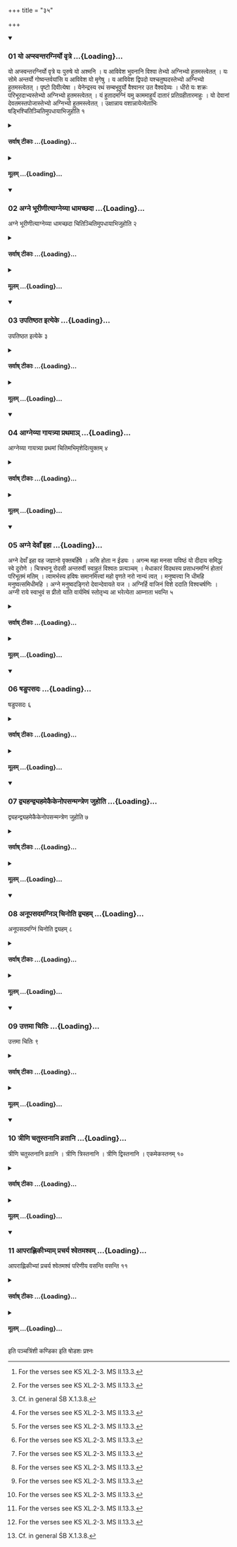 +++
title = "३५"

+++

<div class="js_include" includetitle="true" newlevelforh1="3" unfilled url="/vedAH_yajuH/taittirIyam/sUtram/ApastambaH/shrautam/vishvAsa-prastutiH/16/35/01_yo_apsvantaragniryo_vRtre.md">
<details open><summary><h3>01 यो अप्स्वन्तरग्निर्यो वृत्रे ...{Loading}...</h3></summary>

यो अप्स्वन्तरग्निर्यो वृत्रे यः पुरुषे यो अश्मनि । य आविवेश भुवनानि विश्वा तेभ्यो अग्निभ्यो हुतमस्त्वेतत् । यः सोमे अन्तर्यो गोष्वन्तर्वयांसि य आविवेश यो मृगेषु । य आविवेश द्विपदो यश्चतुष्पदस्तेभ्यो अग्निभ्यो हुतमस्त्वेतत् । पृष्टो दिवीत्येषा । येनेन्द्रस्य रथं सम्बभूवुर्यो वैश्वानर उत वैश्वदेव्यः । धीरो यः शक्रः परिभूरदाभ्यस्तेभ्यो अग्निभ्यो हुतमस्त्वेतत् । यं हुतादमग्निं यमु काममाहुर्यं दातारं प्रतिग्रहीतारमाहुः । यो देवानां देवतमस्तपोजास्तेभ्यो अग्निभ्यो हुतमस्त्वेतत् । उक्षान्नाय वशान्नायेत्येताभिः षड्भिश्चितिञ्चितिमुपधायाभिजुहोति १
</details>
</div>
<div class="js_include collapsed" newlevelforh1="4" title="सर्वाष् टीकाः" unfilled url="/vedAH_yajuH/taittirIyam/sUtram/ApastambaH/shrautam/sarvASh_TIkAH/16/35/01_yo_apsvantaragniryo_vRtre.md">
<details><summary><h4>सर्वाष् टीकाः ...{Loading}...</h4></summary>
<details><summary>थिते</summary>

1. Every time after having placed (built) a layer (the Adhvaryu) offers ghee with these six (verses) (beginning with) yo apsvantaragniḥ.[^1]  

[^1]: For the verses see KS XL.2-3. MS II.13.3. 
</details>
</details>
</div>
<div class="js_include collapsed" newlevelforh1="4" title="मूलम्" unfilled url="/vedAH_yajuH/taittirIyam/sUtram/ApastambaH/shrautam/mUlam/16/35/01_yo_apsvantaragniryo_vRtre.md">
<details><summary><h4>मूलम् ...{Loading}...</h4></summary>

यो अप्स्वन्तरग्निर्यो वृत्रे यः पुरुषे यो अश्मनि । य आविवेश भुवनानि विश्वा तेभ्यो अग्निभ्यो हुतमस्त्वेतत् । यः सोमे अन्तर्यो गोष्वन्तर्वयांसि य आविवेश यो मृगेषु । य आविवेश द्विपदो यश्चतुष्पदस्तेभ्यो अग्निभ्यो हुतमस्त्वेतत् । पृष्टो दिवीत्येषा । येनेन्द्रस्य रथं सम्बभूवुर्यो वैश्वानर उत वैश्वदेव्यः । धीरो यः शक्रः परिभूरदाभ्यस्तेभ्यो अग्निभ्यो हुतमस्त्वेतत् । यं हुतादमग्निं यमु काममाहुर्यं दातारं प्रतिग्रहीतारमाहुः । यो देवानां देवतमस्तपोजास्तेभ्यो अग्निभ्यो हुतमस्त्वेतत् । उक्षान्नाय वशान्नायेत्येताभिः षड्भिश्चितिञ्चितिमुपधायाभिजुहोति १
</details>
</div>
<div class="js_include" includetitle="true" newlevelforh1="3" unfilled url="/vedAH_yajuH/taittirIyam/sUtram/ApastambaH/shrautam/vishvAsa-prastutiH/16/35/02_agne_bhUrINItyAgneyyA_dhAmachChadA.md">
<details open><summary><h3>02 अग्ने भूरीणीत्याग्नेय्या धामच्छदा ...{Loading}...</h3></summary>

अग्ने भूरीणीत्याग्नेय्या धामच्छदा चितिञ्चितिमुपधायाभिजुहोति २
</details>
</div>
<div class="js_include collapsed" newlevelforh1="4" title="सर्वाष् टीकाः" unfilled url="/vedAH_yajuH/taittirIyam/sUtram/ApastambaH/shrautam/sarvASh_TIkAH/16/35/02_agne_bhUrINItyAgneyyA_dhAmachChadA.md">
<details><summary><h4>सर्वाष् टीकाः ...{Loading}...</h4></summary>
<details><summary>थिते</summary>

2. With the verse addressed to Agni Dhāmacchad beginning with agne bhūrīṇi[^1] he should offer ghee after having placed (built) each layer.[^2]   

[^1]: TS III.1.11.a.a. or rather MS III.13.11.  

[^2]: Cf. in general ŚB X.1.3.8.  
</details>
</details>
</div>
<div class="js_include collapsed" newlevelforh1="4" title="मूलम्" unfilled url="/vedAH_yajuH/taittirIyam/sUtram/ApastambaH/shrautam/mUlam/16/35/02_agne_bhUrINItyAgneyyA_dhAmachChadA.md">
<details><summary><h4>मूलम् ...{Loading}...</h4></summary>

अग्ने भूरीणीत्याग्नेय्या धामच्छदा चितिञ्चितिमुपधायाभिजुहोति २
</details>
</div>
<div class="js_include" includetitle="true" newlevelforh1="3" unfilled url="/vedAH_yajuH/taittirIyam/sUtram/ApastambaH/shrautam/vishvAsa-prastutiH/16/35/03_upatiShThata_ityeke.md">
<details open><summary><h3>03 उपतिष्ठत इत्येके ...{Loading}...</h3></summary>

उपतिष्ठत इत्येके ३
</details>
</div>
<div class="js_include collapsed" newlevelforh1="4" title="सर्वाष् टीकाः" unfilled url="/vedAH_yajuH/taittirIyam/sUtram/ApastambaH/shrautam/sarvASh_TIkAH/16/35/03_upatiShThata_ityeke.md">
<details><summary><h4>सर्वाष् टीकाः ...{Loading}...</h4></summary>
<details><summary>थिते</summary>

3. According to some (ritualists) he stands near the layer praising it.[^1]  

[^1]; Cp. ŚB X.1.3.8. 
</details>
</details>
</div>
<div class="js_include collapsed" newlevelforh1="4" title="मूलम्" unfilled url="/vedAH_yajuH/taittirIyam/sUtram/ApastambaH/shrautam/mUlam/16/35/03_upatiShThata_ityeke.md">
<details><summary><h4>मूलम् ...{Loading}...</h4></summary>

उपतिष्ठत इत्येके ३
</details>
</div>
<div class="js_include" includetitle="true" newlevelforh1="3" unfilled url="/vedAH_yajuH/taittirIyam/sUtram/ApastambaH/shrautam/vishvAsa-prastutiH/16/35/04_AgneyyA_gAyatryA_prathamA~n.md">
<details open><summary><h3>04 आग्नेय्या गायत्र्या प्रथमाञ् ...{Loading}...</h3></summary>

आग्नेय्या गायत्र्या प्रथमां चितिमभिमृशेदित्युक्तम् ४
</details>
</div>
<div class="js_include collapsed" newlevelforh1="4" title="सर्वाष् टीकाः" unfilled url="/vedAH_yajuH/taittirIyam/sUtram/ApastambaH/shrautam/sarvASh_TIkAH/16/35/04_AgneyyA_gAyatryA_prathamA~n.md">
<details><summary><h4>सर्वाष् टीकाः ...{Loading}...</h4></summary>
<details><summary>थिते</summary>

4. It has been said (in a Brāhmaṇa-text): “He should touch the first layer with a verse addressed to Agni and in Gāyatrī meter."[^1]   

[^1]: See for details TS V.7.1.1.  
</details>
</details>
</div>
<div class="js_include collapsed" newlevelforh1="4" title="मूलम्" unfilled url="/vedAH_yajuH/taittirIyam/sUtram/ApastambaH/shrautam/mUlam/16/35/04_AgneyyA_gAyatryA_prathamA~n.md">
<details><summary><h4>मूलम् ...{Loading}...</h4></summary>

आग्नेय्या गायत्र्या प्रथमां चितिमभिमृशेदित्युक्तम् ४
</details>
</div>
<div class="js_include" includetitle="true" newlevelforh1="3" unfilled url="/vedAH_yajuH/taittirIyam/sUtram/ApastambaH/shrautam/vishvAsa-prastutiH/16/35/05_agne_devA.N_ihA.md">
<details open><summary><h3>05 अग्ने देवाँ इहा ...{Loading}...</h3></summary>

अग्ने देवाँ इहा वह जज्ञानो वृक्तबर्हिषे । असि होता न ईड्यः । अगन्म महा मनसा यविष्ठं यो दीदाय समिद्धः स्वे दुरोणे । चित्रभानू रोदसी अन्तरुर्वी स्वाहुतं विश्वतः प्रत्यञ्चम् । मेधाकारं विदथस्य प्रसाधनमग्निं होतारं परिभूतमं मतिम् । त्वामर्भस्य हविषः समानमित्त्वां महो वृणते नरो नान्यं त्वत् । मनुष्वत्त्वा नि धीमहि मनुष्वत्समिधीमहि । अग्ने मनुष्वदङ्गिरो देवान्देवायते यज । अग्निर्हि वाजिनं विशे ददाति विश्वचर्षणिः । अग्नी राये स्वाभुवं स प्रीतो याति वार्यमिषं स्तोतृभ्य आ भरेत्येता आम्नाता भवन्ति ५
</details>
</div>
<div class="js_include collapsed" newlevelforh1="4" title="सर्वाष् टीकाः" unfilled url="/vedAH_yajuH/taittirIyam/sUtram/ApastambaH/shrautam/sarvASh_TIkAH/16/35/05_agne_devA.N_ihA.md">
<details><summary><h4>सर्वाष् टीकाः ...{Loading}...</h4></summary>
<details><summary>थिते</summary>

5. These verses beginning with agne devān ihā vaha[^1] are transmitted (for being used in this respect).  

[^1]: For the verses sec TB III.11.6.2-4. It is possible that these verses might have been taken from KS XXXIX.3 and that is why the verses are given completely and not simply with their beginning.   
</details>
</details>
</div>
<div class="js_include collapsed" newlevelforh1="4" title="मूलम्" unfilled url="/vedAH_yajuH/taittirIyam/sUtram/ApastambaH/shrautam/mUlam/16/35/05_agne_devA.N_ihA.md">
<details><summary><h4>मूलम् ...{Loading}...</h4></summary>

अग्ने देवाँ इहा वह जज्ञानो वृक्तबर्हिषे । असि होता न ईड्यः । अगन्म महा मनसा यविष्ठं यो दीदाय समिद्धः स्वे दुरोणे । चित्रभानू रोदसी अन्तरुर्वी स्वाहुतं विश्वतः प्रत्यञ्चम् । मेधाकारं विदथस्य प्रसाधनमग्निं होतारं परिभूतमं मतिम् । त्वामर्भस्य हविषः समानमित्त्वां महो वृणते नरो नान्यं त्वत् । मनुष्वत्त्वा नि धीमहि मनुष्वत्समिधीमहि । अग्ने मनुष्वदङ्गिरो देवान्देवायते यज । अग्निर्हि वाजिनं विशे ददाति विश्वचर्षणिः । अग्नी राये स्वाभुवं स प्रीतो याति वार्यमिषं स्तोतृभ्य आ भरेत्येता आम्नाता भवन्ति ५
</details>
</div>
<div class="js_include" includetitle="true" newlevelforh1="3" unfilled url="/vedAH_yajuH/taittirIyam/sUtram/ApastambaH/shrautam/vishvAsa-prastutiH/16/35/06_ShaDupasadaH.md">
<details open><summary><h3>06 षडुपसदः ...{Loading}...</h3></summary>

षडुपसदः ६
</details>
</div>
<div class="js_include collapsed" newlevelforh1="4" title="सर्वाष् टीकाः" unfilled url="/vedAH_yajuH/taittirIyam/sUtram/ApastambaH/shrautam/sarvASh_TIkAH/16/35/06_ShaDupasadaH.md">
<details><summary><h4>सर्वाष् टीकाः ...{Loading}...</h4></summary>
<details><summary>थिते</summary>

6. There are six Upasads connected with fire-altar-building.  
</details>
</details>
</div>
<div class="js_include collapsed" newlevelforh1="4" title="मूलम्" unfilled url="/vedAH_yajuH/taittirIyam/sUtram/ApastambaH/shrautam/mUlam/16/35/06_ShaDupasadaH.md">
<details><summary><h4>मूलम् ...{Loading}...</h4></summary>

षडुपसदः ६
</details>
</div>
<div class="js_include" includetitle="true" newlevelforh1="3" unfilled url="/vedAH_yajuH/taittirIyam/sUtram/ApastambaH/shrautam/vishvAsa-prastutiH/16/35/07_dvyahandvyahamekaikenopasanmantreNa_juhoti.md">
<details open><summary><h3>07 द्व्यहन्द्व्यहमेकैकेनोपसन्मन्त्रेण जुहोति ...{Loading}...</h3></summary>

द्व्यहन्द्व्यहमेकैकेनोपसन्मन्त्रेण जुहोति ७
</details>
</div>
<div class="js_include collapsed" newlevelforh1="4" title="सर्वाष् टीकाः" unfilled url="/vedAH_yajuH/taittirIyam/sUtram/ApastambaH/shrautam/sarvASh_TIkAH/16/35/07_dvyahandvyahamekaikenopasanmantreNa_juhoti.md">
<details><summary><h4>सर्वाष् टीकाः ...{Loading}...</h4></summary>
<details><summary>थिते</summary>

7. For each period of two days one makes a libation with one formula of Upasad.[^1]   

[^1]: In the basic paradigm there are three Upasad-days. Here the first two days the offering mentioned in XI.3.12, on the next two days the offering mentioned in XI.4.5(a) and on the last two days the offfering mentioned in XI.4.5(b) is to be performed.  
</details>
</details>
</div>
<div class="js_include collapsed" newlevelforh1="4" title="मूलम्" unfilled url="/vedAH_yajuH/taittirIyam/sUtram/ApastambaH/shrautam/mUlam/16/35/07_dvyahandvyahamekaikenopasanmantreNa_juhoti.md">
<details><summary><h4>मूलम् ...{Loading}...</h4></summary>

द्व्यहन्द्व्यहमेकैकेनोपसन्मन्त्रेण जुहोति ७
</details>
</div>
<div class="js_include" includetitle="true" newlevelforh1="3" unfilled url="/vedAH_yajuH/taittirIyam/sUtram/ApastambaH/shrautam/vishvAsa-prastutiH/16/35/08_anUpasadamagni~n_chinoti_dvyaham.md">
<details open><summary><h3>08 अनूपसदमग्निञ् चिनोति द्व्यहम् ...{Loading}...</h3></summary>

अनूपसदमग्निं चिनोति द्व्यहम् ८
</details>
</div>
<div class="js_include collapsed" newlevelforh1="4" title="सर्वाष् टीकाः" unfilled url="/vedAH_yajuH/taittirIyam/sUtram/ApastambaH/shrautam/sarvASh_TIkAH/16/35/08_anUpasadamagni~n_chinoti_dvyaham.md">
<details><summary><h4>सर्वाष् टीकाः ...{Loading}...</h4></summary>
<details><summary>थिते</summary>

8. In accordence with the Upasads one builds the fire altar.[^1]  

[^1]: Thus on each Upasad day there will be one layer.  
</details>
</details>
</div>
<div class="js_include collapsed" newlevelforh1="4" title="मूलम्" unfilled url="/vedAH_yajuH/taittirIyam/sUtram/ApastambaH/shrautam/mUlam/16/35/08_anUpasadamagni~n_chinoti_dvyaham.md">
<details><summary><h4>मूलम् ...{Loading}...</h4></summary>

अनूपसदमग्निं चिनोति द्व्यहम् ८
</details>
</div>
<div class="js_include" includetitle="true" newlevelforh1="3" unfilled url="/vedAH_yajuH/taittirIyam/sUtram/ApastambaH/shrautam/vishvAsa-prastutiH/16/35/09_uttamA_chitiH.md">
<details open><summary><h3>09 उत्तमा चितिः ...{Loading}...</h3></summary>

उत्तमा चितिः ९
</details>
</div>
<div class="js_include collapsed" newlevelforh1="4" title="सर्वाष् टीकाः" unfilled url="/vedAH_yajuH/taittirIyam/sUtram/ApastambaH/shrautam/sarvASh_TIkAH/16/35/09_uttamA_chitiH.md">
<details><summary><h4>सर्वाष् टीकाः ...{Loading}...</h4></summary>
<details><summary>थिते</summary>

9. The last layer (is to be built) (during the last) two days.[^1]   

[^1]: Here the word meaning “two days" belonging to the eighth Sūtra is to be brought in the ninth Sūtra. See XVII.26.56. See also XVII.3.1, XVII.4.4, XXI.4.11. 
</details>
</details>
</div>
<div class="js_include collapsed" newlevelforh1="4" title="मूलम्" unfilled url="/vedAH_yajuH/taittirIyam/sUtram/ApastambaH/shrautam/mUlam/16/35/09_uttamA_chitiH.md">
<details><summary><h4>मूलम् ...{Loading}...</h4></summary>

उत्तमा चितिः ९
</details>
</div>
<div class="js_include" includetitle="true" newlevelforh1="3" unfilled url="/vedAH_yajuH/taittirIyam/sUtram/ApastambaH/shrautam/vishvAsa-prastutiH/16/35/10_trINi_chatustanAni_vratAni.md">
<details open><summary><h3>10 त्रीणि चतुस्तनानि व्रतानि ...{Loading}...</h3></summary>

त्रीणि चतुस्तनानि व्रतानि । त्रीणि त्रिस्तनानि । त्रीणि द्विस्तनानि । एकमेकस्तनम् १०
</details>
</div>
<div class="js_include collapsed" newlevelforh1="4" title="सर्वाष् टीकाः" unfilled url="/vedAH_yajuH/taittirIyam/sUtram/ApastambaH/shrautam/sarvASh_TIkAH/16/35/10_trINi_chatustanAni_vratAni.md">
<details><summary><h4>सर्वाष् टीकाः ...{Loading}...</h4></summary>
<details><summary>थिते</summary>

10. The fast-milk from four teats should be there (for the sacrifier) for three times; for the (next) three times..., three teats...; for the (next) three times..., two teats...; in the same manner[^1] (for the last three times) one teat....  

[^1]: The text reads ekam but I suggest it be read evam.  
</details>
</details>
</div>
<div class="js_include collapsed" newlevelforh1="4" title="मूलम्" unfilled url="/vedAH_yajuH/taittirIyam/sUtram/ApastambaH/shrautam/mUlam/16/35/10_trINi_chatustanAni_vratAni.md">
<details><summary><h4>मूलम् ...{Loading}...</h4></summary>

त्रीणि चतुस्तनानि व्रतानि । त्रीणि त्रिस्तनानि । त्रीणि द्विस्तनानि । एकमेकस्तनम् १०
</details>
</div>
<div class="js_include" includetitle="true" newlevelforh1="3" unfilled url="/vedAH_yajuH/taittirIyam/sUtram/ApastambaH/shrautam/vishvAsa-prastutiH/16/35/11_AparAhNikIbhyAm_pracharya_shvetamashvam.md">
<details open><summary><h3>11 आपराह्णिकीभ्याम् प्रचर्य श्वेतमश्वम् ...{Loading}...</h3></summary>

आपराह्णिकीभ्यां प्रचर्य श्वेतमश्वं परिणीय वसन्ति वसन्ति ११
</details>
</div>
<div class="js_include collapsed" newlevelforh1="4" title="सर्वाष् टीकाः" unfilled url="/vedAH_yajuH/taittirIyam/sUtram/ApastambaH/shrautam/sarvASh_TIkAH/16/35/11_AparAhNikIbhyAm_pracharya_shvetamashvam.md">
<details><summary><h4>सर्वाष् टीकाः ...{Loading}...</h4></summary>
<details><summary>थिते</summary>

11. After having performed the afternoon Pravargya and Upasad-rites in the afternoon, having carried the white horse[^1] in a clock-wise manner on the altar, the performers pass the night.[^2]  

[^1]: Cp. XVI.21.5. What is to be done with the black horse (XVI.34.5), is not mentioned.  

[^2]: Here the work of the first Upasad-day is over. Cp. XVI.21.2.   
</details>
</details>
</div>
<div class="js_include collapsed" newlevelforh1="4" title="मूलम्" unfilled url="/vedAH_yajuH/taittirIyam/sUtram/ApastambaH/shrautam/mUlam/16/35/11_AparAhNikIbhyAm_pracharya_shvetamashvam.md">
<details><summary><h4>मूलम् ...{Loading}...</h4></summary>

आपराह्णिकीभ्यां प्रचर्य श्वेतमश्वं परिणीय वसन्ति वसन्ति ११
</details>
</div>

  
इति पञ्चत्रिंशी कण्डिका 
इति षोडशः प्रश्नः 